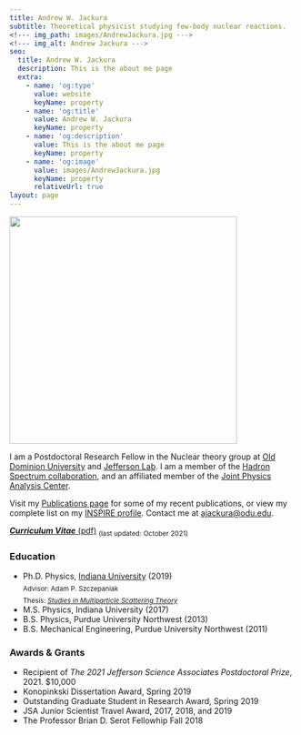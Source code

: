 ```yaml
---
title: Andrew W. Jackura
subtitle: Theoretical physicist studying few-body nuclear reactions.
<!--- img_path: images/AndrewJackura.jpg --->
<!--- img_alt: Andrew Jackura --->
seo:
  title: Andrew W. Jackura
  description: This is the about me page
  extra:
    - name: 'og:type'
      value: website
      keyName: property
    - name: 'og:title'
      value: Andrew W. Jackura
      keyName: property
    - name: 'og:description'
      value: This is the about me page
      keyName: property
    - name: 'og:image'
      value: images/AndrewJackura.jpg
      keyName: property
      relativeUrl: true
layout: page
---
```


<!-- ![Andrew Jackura](/images/AndrewJackura.jpg){:width="500px"} -->

<img style="float: center;" width="400px" src="/images/AndrewJackura.jpg">

I am a Postdoctoral Research Fellow in the Nuclear theory group at [Old Dominion University](https://sites.google.com/view/odu-nuc-th/odu-nuclear) and [Jefferson Lab](https://www.jlab.org). I am a member of the [Hadron Spectrum collaboration](https://jeffersonlab.github.io/hadspec/), and an affiliated member of the [Joint Physics Analysis Center](http://cgl.soic.indiana.edu/jpac/index.php). 

Visit my [Publications page](/publications) for some of my recent publications, or view my complete list on my [INSPIRE profile](http://inspirehep.net/author/A.Jackura.1/). Contact me at <ajackura@odu.edu>.

[***Curriculum Vitae*** (pdf)](/docs/cv_jackura.pdf) <sub>(last updated: October 2021)</sub>

### Education

* Ph.D. Physics, [Indiana University](https://physics.indiana.edu) (2019)  
<sub>Advisor: Adam P. Szczepaniak</sub>  
<sub>Thesis: [*Studies in Multiparticle Scattering Theory*](https://inspirehep.net/files/4dabaa818d628adf5743fa9b7f09e282)</sub>  
* M.S. Physics, Indiana University (2017)
* B.S. Physics, Purdue University Northwest (2013)
* B.S. Mechanical Engineering, Purdue University Northwest (2011)

### Awards & Grants
* Recipient of *The 2021 Jefferson Science Associates Postdoctoral Prize*, 2021. $10,000
* Konopinkski Dissertation Award, Spring 2019
* Outstanding Graduate Student in Research Award, Spring 2019
* JSA Junior Scientist Travel Award, 2017, 2018, and 2019
* The Professor Brian D. Serot Fellowhip Fall 2018